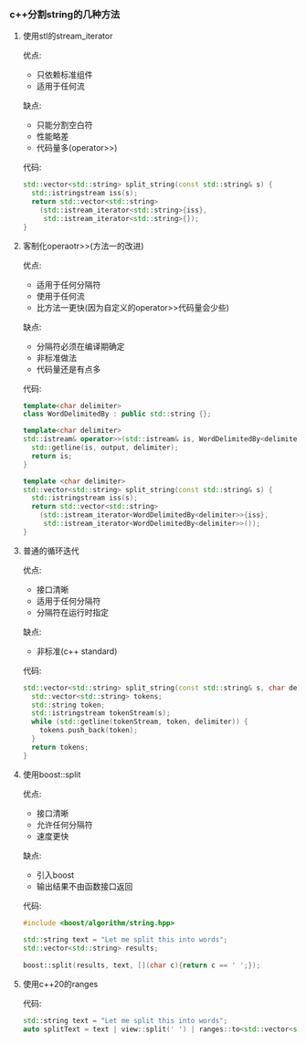 ### c++分割string的几种方法

1. 使用stl的stream_iterator

   优点:

   * 只依赖标准组件
   * 适用于任何流

   缺点:

   * 只能分割空白符
   * 性能略差
   * 代码量多(operator>>)

   代码:

   ```c++
   std::vector<std::string> split_string(const std::string& s) {
     std::istringstream iss(s);
     return std::vector<std::string>
       (std::istream_iterator<std::string>{iss},
        std::istream_iterator<std::string>{});
   }
   ```

2. 客制化operaotr>>(方法一的改进)

   优点:

   * 适用于任何分隔符
   * 使用于任何流
   * 比方法一更快(因为自定义的operator>>代码量会少些)

   缺点:

   * 分隔符必须在编译期确定
   * 非标准做法
   * 代码量还是有点多

   代码:

   ```c++
   template<char delimiter>
   class WordDelimitedBy : public std::string {};
   
   template<char delimiter>
   std::istream& operator>>(std::istream& is, WordDelimitedBy<delimiter>& output) {
     std::getline(is, output, delimiter);
     return is;
   }
   
   template <char delimiter>
   std::vector<std::string> split_string(const std::string& s) {
     std::istringstream iss(s);
     return std::vector<std::string>
       (std::istream_iterator<WordDelimitedBy<delimiter>>{iss},
        std::istream_iterator<WordDelimitedBy<delimiter>>());
   }
   ```

3. 普通的循环迭代

   优点:

   * 接口清晰
   * 适用于任何分隔符
   * 分隔符在运行时指定

   缺点:

   * 非标准(c++ standard)

   代码:

   ```c++
   std::vector<std::string> split_string(const std::string& s, char delimiter) {
     std::vector<std::string> tokens;
     std::string token;
     std::istringstream tokenStream(s);
     while (std::getline(tokenStream, token, delimiter)) {
       tokens.push_back(token);
     }
     return tokens;
   }
   ```

4. 使用boost::split

   优点:

   * 接口清晰
   * 允许任何分隔符
   * 速度更快

   缺点:

   * 引入boost
   * 输出结果不由函数接口返回

   代码:

   ```c++
   #include <boost/algorithm/string.hpp>
    
   std::string text = "Let me split this into words";
   std::vector<std::string> results;
    
   boost::split(results, text, [](char c){return c == ' ';});
   ```

5. 使用c++20的ranges

   代码:

   ```c++
   std::string text = "Let me split this into words";
   auto splitText = text | view::split(' ') | ranges::to<std::vector<std::<wbr />string>>();
   ```

   